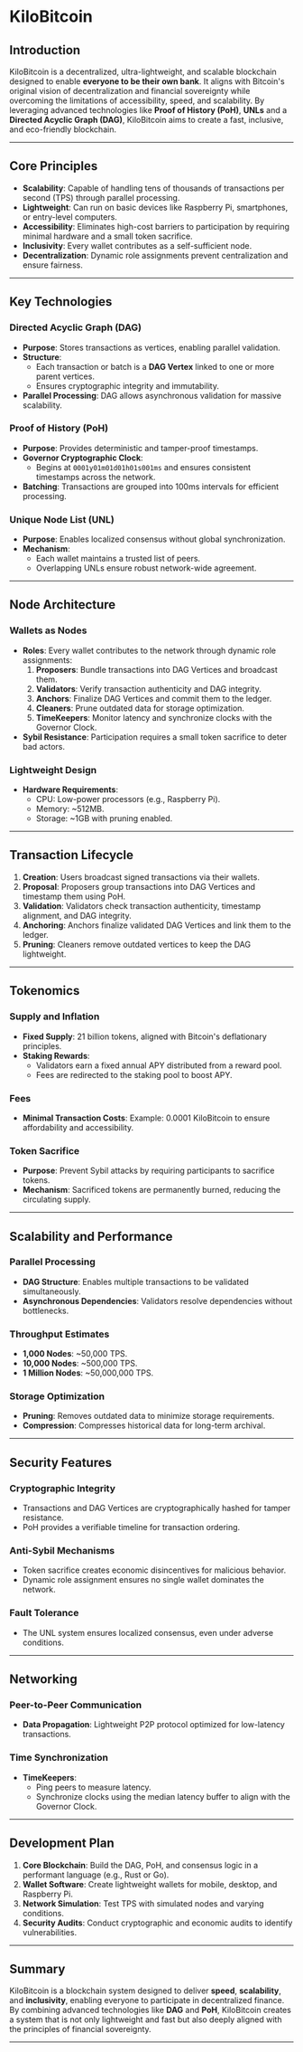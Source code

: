 # KiloBitcoin

## Introduction

KiloBitcoin is a decentralized, ultra-lightweight, and scalable blockchain designed to enable **everyone to be their own bank**. It aligns with Bitcoin's original vision of decentralization and financial sovereignty while overcoming the limitations of accessibility, speed, and scalability. By leveraging advanced technologies like **Proof of History (PoH)**, **UNLs** and a **Directed Acyclic Graph (DAG)**, KiloBitcoin aims to create a fast, inclusive, and eco-friendly blockchain.

---

## Core Principles
- **Scalability**: Capable of handling tens of thousands of transactions per second (TPS) through parallel processing.
- **Lightweight**: Can run on basic devices like Raspberry Pi, smartphones, or entry-level computers.
- **Accessibility**: Eliminates high-cost barriers to participation by requiring minimal hardware and a small token sacrifice.
- **Inclusivity**: Every wallet contributes as a self-sufficient node.
- **Decentralization**: Dynamic role assignments prevent centralization and ensure fairness.

---

## Key Technologies

### Directed Acyclic Graph (DAG)
- **Purpose**: Stores transactions as vertices, enabling parallel validation.
- **Structure**:
  - Each transaction or batch is a **DAG Vertex** linked to one or more parent vertices.
  - Ensures cryptographic integrity and immutability.
- **Parallel Processing**: DAG allows asynchronous validation for massive scalability.

### Proof of History (PoH)
- **Purpose**: Provides deterministic and tamper-proof timestamps.
- **Governor Cryptographic Clock**:
  - Begins at `0001y01m01d01h01s001ms` and ensures consistent timestamps across the network.
- **Batching**: Transactions are grouped into 100ms intervals for efficient processing.

### Unique Node List (UNL)
- **Purpose**: Enables localized consensus without global synchronization.
- **Mechanism**:
  - Each wallet maintains a trusted list of peers.
  - Overlapping UNLs ensure robust network-wide agreement.

---

## Node Architecture

### Wallets as Nodes
- **Roles**: Every wallet contributes to the network through dynamic role assignments:
  1. **Proposers**: Bundle transactions into DAG Vertices and broadcast them.
  2. **Validators**: Verify transaction authenticity and DAG integrity.
  3. **Anchors**: Finalize DAG Vertices and commit them to the ledger.
  4. **Cleaners**: Prune outdated data for storage optimization.
  5. **TimeKeepers**: Monitor latency and synchronize clocks with the Governor Clock.
- **Sybil Resistance**: Participation requires a small token sacrifice to deter bad actors.

### Lightweight Design
- **Hardware Requirements**:
  - CPU: Low-power processors (e.g., Raspberry Pi).
  - Memory: ~512MB.
  - Storage: ~1GB with pruning enabled.

---

## Transaction Lifecycle

1. **Creation**: Users broadcast signed transactions via their wallets.
2. **Proposal**: Proposers group transactions into DAG Vertices and timestamp them using PoH.
3. **Validation**: Validators check transaction authenticity, timestamp alignment, and DAG integrity.
4. **Anchoring**: Anchors finalize validated DAG Vertices and link them to the ledger.
5. **Pruning**: Cleaners remove outdated vertices to keep the DAG lightweight.

---

## Tokenomics

### Supply and Inflation
- **Fixed Supply**: 21 billion tokens, aligned with Bitcoin's deflationary principles.
- **Staking Rewards**:
  - Validators earn a fixed annual APY distributed from a reward pool.
  - Fees are redirected to the staking pool to boost APY.

### Fees
- **Minimal Transaction Costs**: Example: 0.0001 KiloBitcoin to ensure affordability and accessibility.

### Token Sacrifice
- **Purpose**: Prevent Sybil attacks by requiring participants to sacrifice tokens.
- **Mechanism**: Sacrificed tokens are permanently burned, reducing the circulating supply.

---

## Scalability and Performance

### Parallel Processing
- **DAG Structure**: Enables multiple transactions to be validated simultaneously.
- **Asynchronous Dependencies**: Validators resolve dependencies without bottlenecks.

### Throughput Estimates
- **1,000 Nodes**: ~50,000 TPS.
- **10,000 Nodes**: ~500,000 TPS.
- **1 Million Nodes**: ~50,000,000 TPS.

### Storage Optimization
- **Pruning**: Removes outdated data to minimize storage requirements.
- **Compression**: Compresses historical data for long-term archival.

---

## Security Features

### Cryptographic Integrity
- Transactions and DAG Vertices are cryptographically hashed for tamper resistance.
- PoH provides a verifiable timeline for transaction ordering.

### Anti-Sybil Mechanisms
- Token sacrifice creates economic disincentives for malicious behavior.
- Dynamic role assignment ensures no single wallet dominates the network.

### Fault Tolerance
- The UNL system ensures localized consensus, even under adverse conditions.

---

## Networking

### Peer-to-Peer Communication
- **Data Propagation**: Lightweight P2P protocol optimized for low-latency transactions.

### Time Synchronization
- **TimeKeepers**:
  - Ping peers to measure latency.
  - Synchronize clocks using the median latency buffer to align with the Governor Clock.

---

## Development Plan

1. **Core Blockchain**: Build the DAG, PoH, and consensus logic in a performant language (e.g., Rust or Go).
2. **Wallet Software**: Create lightweight wallets for mobile, desktop, and Raspberry Pi.
3. **Network Simulation**: Test TPS with simulated nodes and varying conditions.
4. **Security Audits**: Conduct cryptographic and economic audits to identify vulnerabilities.

---

## Summary

KiloBitcoin is a blockchain system designed to deliver **speed**, **scalability**, and **inclusivity**, enabling everyone to participate in decentralized finance. By combining advanced technologies like **DAG** and **PoH**, KiloBitcoin creates a system that is not only lightweight and fast but also deeply aligned with the principles of financial sovereignty.

---

